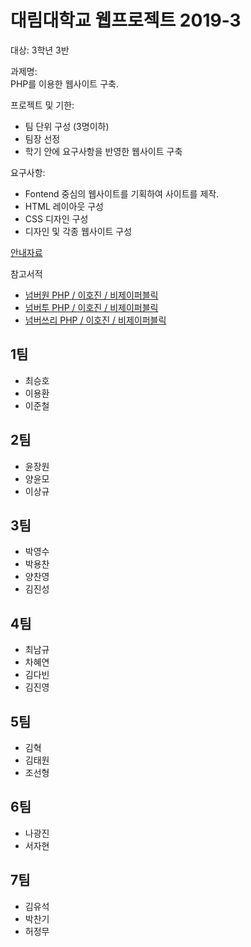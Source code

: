 # 대림대학교 웹프로젝트 2019-3
대상: 3학년 3반  

과제명:  
PHP를 이용한 웹사이트 구축.

프로젝트 및 기한:  
* 팀 단위 구성 (3명이하)
* 팀장 선정
* 학기 안에 요구사항을 반영한 웹사이트 구축
 
요구사항:  
* Fontend 중심의 웹사이트를 기획하여 사이트를 제작.
* HTML 레이아웃 구성
* CSS 디자인 구성
* 디자인 및 각종 웹사이트 구성

[안내자료](https://docs.google.com/document/d/e/2PACX-1vRprmJGuJ_KR91_sfz3CoQrPR7D37hbsxKHTcF9lSh4quBo5bZleOvIsngidaTk8IJW9ARcMLj_wdFD/pub)

참고서적  
* [넘버원 PHP / 이호진 / 비제이퍼블릭](http://www.yes24.com/Product/Goods/58072892?scode=032&OzSrank=2)
* [넘버투 PHP / 이호진 / 비제이퍼블릭](http://www.yes24.com/Product/Goods/58072899?scode=032&OzSrank=3)
* [넘버쓰리 PHP / 이호진 / 비제이퍼블릭](http://www.yes24.com/Product/Goods/58072905?scode=032&OzSrank=1)

## 1팀
* 최승호
* 이용환
* 이준철

## 2팀
* 윤장원
* 양윤모
* 이상규

## 3팀
* 박영수
* 박용찬
* 양찬영
* 김진성

## 4팀
* 최남규
* 차혜연
* 김다빈
* 김진영

## 5팀
* 김혁
* 김태원
* 조선형

## 6팀
* 나광진
* 서자현

## 7팀
* 김유석
* 박찬기
* 허정무